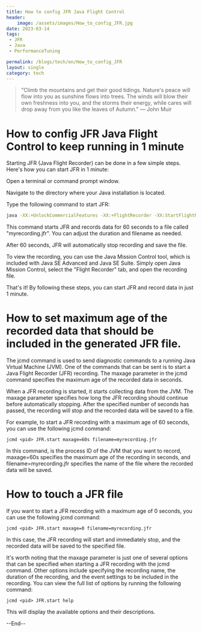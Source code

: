 ```yaml
---
title: How to config JFR Java Flight Control
header:
    image: /assets/images/How_to_config_JFR.jpg
date: 2023-03-14
tags:
 - JFR
 - Java
 - PerformanceTuning

permalink: /blogs/tech/en/How_to_config_JFR
layout: single
category: tech
---
```

> "Climb the mountains and get their good tidings. Nature's peace will flow into you as sunshine flows into trees. The winds will blow their own freshness into you, and the storms their energy, while cares will drop away from you like the leaves of Autumn." — John Muir

# How to config JFR Java Flight Control to keep running in 1 minute

Starting JFR (Java Flight Recorder) can be done in a few simple steps. Here's how you can start JFR in 1 minute:

Open a terminal or command prompt window.

Navigate to the directory where your Java installation is located.

Type the following command to start JFR:

```bash
java -XX:+UnlockCommercialFeatures -XX:+FlightRecorder -XX:StartFlightRecording=duration=60s,filename=myrecording.jfr

```
This command starts JFR and records data for 60 seconds to a file called "myrecording.jfr". You can adjust the duration and filename as needed.

After 60 seconds, JFR will automatically stop recording and save the file.

To view the recording, you can use the Java Mission Control tool, which is included with Java SE Advanced and Java SE Suite. Simply open Java Mission Control, select the "Flight Recorder" tab, and open the recording file.

That's it! By following these steps, you can start JFR and record data in just 1 minute.


# How to set maximum age of the recorded data that should be included in the generated JFR file.
The jcmd command is used to send diagnostic commands to a running Java Virtual Machine (JVM). One of the commands that can be sent is to start a Java Flight Recorder (JFR) recording. The maxage parameter in the jcmd command specifies the maximum age of the recorded data in seconds.

When a JFR recording is started, it starts collecting data from the JVM. The maxage parameter specifies how long the JFR recording should continue before automatically stopping. After the specified number of seconds has passed, the recording will stop and the recorded data will be saved to a file.

For example, to start a JFR recording with a maximum age of 60 seconds, you can use the following jcmd command:

```shell
jcmd <pid> JFR.start maxage=60s filename=myrecording.jfr

```
In this command, <pid> is the process ID of the JVM that you want to record, maxage=60s specifies the maximum age of the recording in seconds, and filename=myrecording.jfr specifies the name of the file where the recorded data will be saved.

# How to touch a JFR file

If you want to start a JFR recording with a maximum age of 0 seconds, you can use the following jcmd command:

```shell
jcmd <pid> JFR.start maxage=0 filename=myrecording.jfr
```
In this case, the JFR recording will start and immediately stop, and the recorded data will be saved to the specified file.

It's worth noting that the maxage parameter is just one of several options that can be specified when starting a JFR recording with the jcmd command. Other options include specifying the recording name, the duration of the recording, and the event settings to be included in the recording. You can view the full list of options by running the following command:
```shell
jcmd <pid> JFR.start help
```

This will display the available options and their descriptions.

--End--
